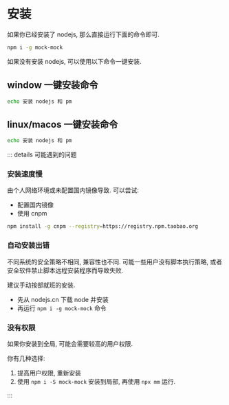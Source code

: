 # 安装
如果你已经安装了 nodejs, 那么直接运行下面的命令即可.
``` sh
npm i -g mock-mock
```

如果没有安装 nodejs, 可以使用以下命令一键安装.

## window 一键安装命令
``` bash
echo 安装 nodejs 和 pm
```

## linux/macos 一键安装命令
``` sh
echo 安装 nodejs 和 pm
```
::: details 可能遇到的问题
### 安装速度慢
由个人网络环境或未配置国内镜像导致.
可以尝试:
- 配置国内镜像
- 使用 cnpm
  
``` sh
npm install -g cnpm --registry=https://registry.npm.taobao.org
```

### 自动安装出错
不同系统的安全策略不相同, 兼容性也不同.
可能一些用户没有脚本执行策略, 或者安全软件禁止脚本远程安装程序而导致失败.

建议手动按部就班的安装.
- 先从 nodejs.cn 下载 node 并安装
- 再运行 `npm i -g mock-mock` 命令

### 没有权限
如果你安装到全局, 可能会需要较高的用户权限.

你有几种选择:
1. 提高用户权限, 重新安装
2. 使用 `npm i -S mock-mock` 安装到局部, 再使用 `npx mm` 运行.

:::
